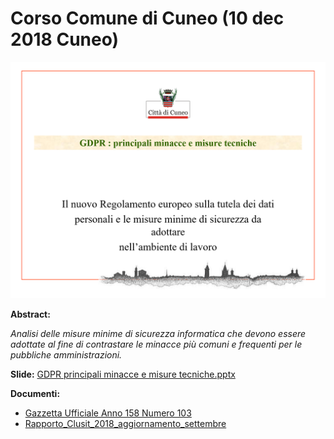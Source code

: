 # Corso Comune di Cuneo (10 dec 2018 Cuneo)

![](ComuneCuneo-2018-12-10.png)

__Abstract:__

*Analisi delle misure minime di sicurezza informatica che devono essere adottate al fine di contrastare le minacce più comuni e frequenti per le pubbliche amministrazioni.*

__Slide:__ [GDPR principali minacce e misure tecniche.pptx](GDPR%20%20principali%20minacce%20e%20misure%20tecniche.pptx)

__Documenti:__ 
* [Gazzetta Ufficiale Anno 158 Numero 103](GU-158-103.pdf)
* [Rapporto_Clusit_2018_aggiornamento_settembre](Rapporto_Clusit_2018_aggiornamento_settembre.pdf)
